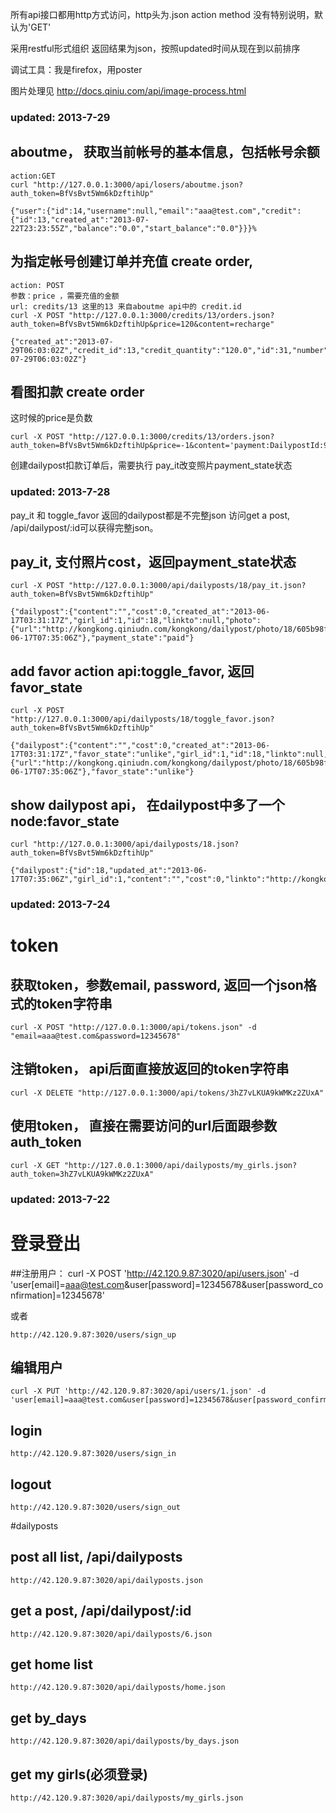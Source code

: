 
所有api接口都用http方式访问，http头为.json
action method 没有特别说明，默认为'GET'

采用restful形式组织
返回结果为json，按照updated时间从现在到以前排序

调试工具：我是firefox，用poster

图片处理见
http://docs.qiniu.com/api/image-process.html

### updated: 2013-7-29
## aboutme， 获取当前帐号的基本信息，包括帐号余额
    action:GET
    curl "http://127.0.0.1:3000/api/losers/aboutme.json?auth_token=BfVsBvt5Wm6kDzftihUp"

    {"user":{"id":14,"username":null,"email":"aaa@test.com","credit":{"id":13,"created_at":"2013-07-22T23:23:55Z","balance":"0.0","start_balance":"0.0"}}}%             

## 为指定帐号创建订单并充值 create order,
    action: POST
    参数：price ，需要充值的金额
    url: credits/13 这里的13 来自aboutme api中的 credit.id
    curl -X POST "http://127.0.0.1:3000/credits/13/orders.json?auth_token=BfVsBvt5Wm6kDzftihUp&price=120&content=recharge"
    
    {"created_at":"2013-07-29T06:03:02Z","credit_id":13,"credit_quantity":"120.0","id":31,"number":"K384480586","state":"credit_owed","total":null,"updated_at":"2013-07-29T06:03:02Z"}

## 看图扣款 create order
这时候的price是负数

    curl -X POST "http://127.0.0.1:3000/credits/13/orders.json?auth_token=BfVsBvt5Wm6kDzftihUp&price=-1&content='payment:DailypostId:99'"

创建dailypost扣款订单后，需要执行 pay_it改变照片payment_state状态

### updated: 2013-7-28
pay_it 和 toggle_favor 返回的dailypost都是不完整json
访问get a post, /api/dailypost/:id可以获得完整json。
## pay_it, 支付照片cost，返回payment_state状态
    curl -X POST "http://127.0.0.1:3000/api/dailyposts/18/pay_it.json?auth_token=BfVsBvt5Wm6kDzftihUp"

    {"dailypost":{"content":"","cost":0,"created_at":"2013-06-17T03:31:17Z","girl_id":1,"id":18,"linkto":null,"photo":{"url":"http://kongkong.qiniudn.com/kongkong/dailypost/photo/18/605b98f623353d959f809322ff10c054.jpg"},"state":"published","updated_at":"2013-06-17T07:35:06Z"},"payment_state":"paid"}
## add favor action api:toggle_favor, 返回favor_state
    curl -X POST "http://127.0.0.1:3000/api/dailyposts/18/toggle_favor.json?auth_token=BfVsBvt5Wm6kDzftihUp" 
    
    {"dailypost":{"content":"","cost":0,"created_at":"2013-06-17T03:31:17Z","favor_state":"unlike","girl_id":1,"id":18,"linkto":null,"photo":{"url":"http://kongkong.qiniudn.com/kongkong/dailypost/photo/18/605b98f623353d959f809322ff10c054.jpg"},"state":"published","updated_at":"2013-06-17T07:35:06Z"},"favor_state":"unlike"}

## show dailypost api， 在dailypost中多了一个node:favor_state
    curl "http://127.0.0.1:3000/api/dailyposts/18.json?auth_token=BfVsBvt5Wm6kDzftihUp"

    {"dailypost":{"id":18,"updated_at":"2013-06-17T07:35:06Z","girl_id":1,"content":"","cost":0,"linkto":"http://kongkong.qiniudn.com/kongkong/dailypost/photo/18/605b98f623353d959f809322ff10c054.jpg","photo_url":"http://kongkong.qiniudn.com/kongkong/dailypost/photo/18/605b98f623353d959f809322ff10c054.jpg","favor_state":"unlike"}}%                                 

### updated: 2013-7-24
# token
## 获取token，参数email, password, 返回一个json格式的token字符串 
    curl -X POST "http://127.0.0.1:3000/api/tokens.json" -d "email=aaa@test.com&password=12345678"

## 注销token， api后面直接放返回的token字符串
    curl -X DELETE "http://127.0.0.1:3000/api/tokens/3hZ7vLKUA9kWMKz2ZUxA" 

## 使用token， 直接在需要访问的url后面跟参数auth_token
    curl -X GET "http://127.0.0.1:3000/api/dailyposts/my_girls.json?auth_token=3hZ7vLKUA9kWMKz2ZUxA"

### updated: 2013-7-22

# 登录登出

##注册用户：
    curl -X POST 'http://42.120.9.87:3020/api/users.json' -d 'user[email]=aaa@test.com&user[password]=12345678&user[password_confirmation]=12345678' 

或者

    http://42.120.9.87:3020/users/sign_up

## 编辑用户
    curl -X PUT 'http://42.120.9.87:3020/api/users/1.json' -d 'user[email]=aaa@test.com&user[password]=12345678&user[password_confirmation]=12345678'

## login
    http://42.120.9.87:3020/users/sign_in

## logout
    http://42.120.9.87:3020/users/sign_out


#dailyposts

## post all list, /api/dailyposts
    http://42.120.9.87:3020/api/dailyposts.json

## get a post, /api/dailypost/:id
    http://42.120.9.87:3020/api/dailyposts/6.json

## get home list
    http://42.120.9.87:3020/api/dailyposts/home.json

## get by_days
    http://42.120.9.87:3020/api/dailyposts/by_days.json

## get my girls(必须登录)
    http://42.120.9.87:3020/api/dailyposts/my_girls.json


